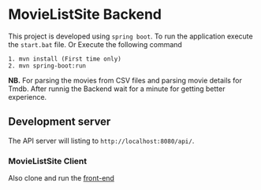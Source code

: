 # MovieListSite Backend

This project is developed using `spring boot`. To run the application execute the `start.bat` file. Or Execute the following command

```
1. mvn install (First time only)
2. mvn spring-boot:run
```
**NB.** For parsing the movies from CSV files and parsing movie details for Tmdb. After runnig the Backend wait for a minute for getting better experience.


## Development server

The API server will listing to `http://localhost:8080/api/`. 

### MovieListSite Client

Also clone and run the [front-end](https://bitbucket.org/tauhidkuet/movie-hub-project-client/)
